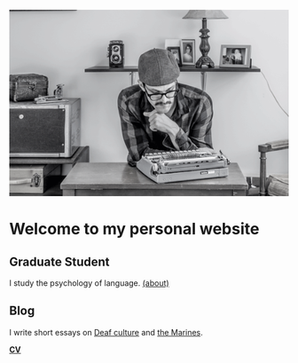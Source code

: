 ![Mark at the keys](profile_main.gif)
# Welcome to my personal website

## Graduate Student
I study the psychology of language. 
[(about)](http://lcnl.wisc.edu/index.php/mark-koranda/)

## Blog
I write short essays on [Deaf culture](https://thoughtrepair.wordpress.com/2013/10/05/talk-about-deafhood/) and [the Marines](https://thoughtrepair.wordpress.com/2017/04/08/the-unedited-war-story-of-a-veteran/).

[**CV**](mark_koranda.pdf)

